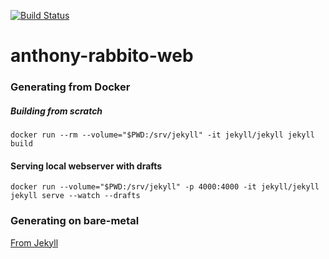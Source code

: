 [![Build Status](https://drone.anthonyrabbito.com/api/badges/anthr76/anthony-rabbito-web/status.svg)](https://drone.anthonyrabbito.com/anthr76/anthony-rabbito-web)

# anthony-rabbito-web


### Generating from Docker

##### Building from scratch

```
docker run --rm --volume="$PWD:/srv/jekyll" -it jekyll/jekyll jekyll build
```

#### Serving local webserver with drafts

```
docker run --volume="$PWD:/srv/jekyll" -p 4000:4000 -it jekyll/jekyll jekyll serve --watch --drafts
```

### Generating on bare-metal

[From Jekyll](https://jekyllrb.com/docs/installation/)
